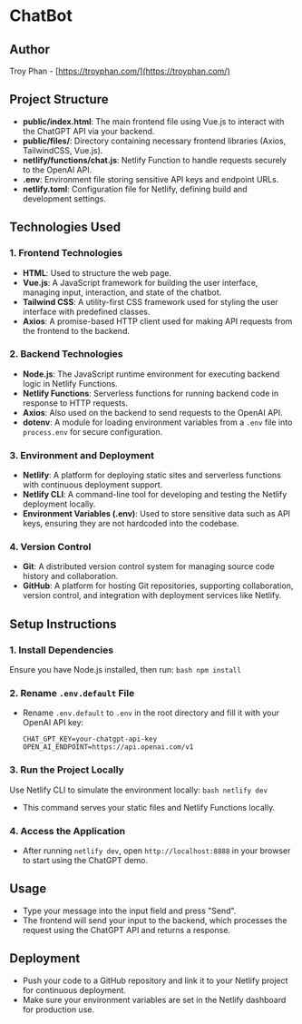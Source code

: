 # ChatBot

## Author
Troy Phan - [https://troyphan.com/](https://troyphan.com/)

## Project Structure

- **public/index.html**: The main frontend file using Vue.js to interact with the ChatGPT API via your backend.
- **public/files/**: Directory containing necessary frontend libraries (Axios, TailwindCSS, Vue.js).
- **netlify/functions/chat.js**: Netlify Function to handle requests securely to the OpenAI API.
- **.env**: Environment file storing sensitive API keys and endpoint URLs.
- **netlify.toml**: Configuration file for Netlify, defining build and development settings.

## Technologies Used

### 1. Frontend Technologies

- **HTML**: Used to structure the web page.
- **Vue.js**: A JavaScript framework for building the user interface, managing input, interaction, and state of the chatbot.
- **Tailwind CSS**: A utility-first CSS framework used for styling the user interface with predefined classes.
- **Axios**: A promise-based HTTP client used for making API requests from the frontend to the backend.

### 2. Backend Technologies

- **Node.js**: The JavaScript runtime environment for executing backend logic in Netlify Functions.
- **Netlify Functions**: Serverless functions for running backend code in response to HTTP requests.
- **Axios**: Also used on the backend to send requests to the OpenAI API.
- **dotenv**: A module for loading environment variables from a `.env` file into `process.env` for secure configuration.

### 3. Environment and Deployment

- **Netlify**: A platform for deploying static sites and serverless functions with continuous deployment support.
- **Netlify CLI**: A command-line tool for developing and testing the Netlify deployment locally.
- **Environment Variables (.env)**: Used to store sensitive data such as API keys, ensuring they are not hardcoded into the codebase.

### 4. Version Control

- **Git**: A distributed version control system for managing source code history and collaboration.
- **GitHub**: A platform for hosting Git repositories, supporting collaboration, version control, and integration with deployment services like Netlify.

## Setup Instructions

### 1. **Install Dependencies**
   Ensure you have Node.js installed, then run:
    ```bash
    npm install
    ```

### 2. **Rename `.env.default` File**
   - Rename `.env.default` to `.env` in the root directory and fill it with your OpenAI API key:
     ```env
     CHAT_GPT_KEY=your-chatgpt-api-key
     OPEN_AI_ENDPOINT=https://api.openai.com/v1
     ```

### 3. **Run the Project Locally**
   Use Netlify CLI to simulate the environment locally:
    ```bash
    netlify dev
    ```
   - This command serves your static files and Netlify Functions locally.

### 4. **Access the Application**
   - After running `netlify dev`, open `http://localhost:8888` in your browser to start using the ChatGPT demo.

## Usage
- Type your message into the input field and press "Send".
- The frontend will send your input to the backend, which processes the request using the ChatGPT API and returns a response.

## Deployment
- Push your code to a GitHub repository and link it to your Netlify project for continuous deployment.
- Make sure your environment variables are set in the Netlify dashboard for production use.